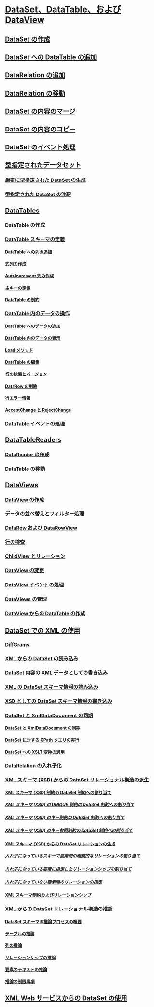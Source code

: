# [DataSet、DataTable、および DataView](index.md)
## [DataSet の作成](creating-a-dataset.md)
## [DataSet への DataTable の追加](adding-a-datatable-to-a-dataset.md)
## [DataRelation の追加](adding-datarelations.md)
## [DataRelation の移動](navigating-datarelations.md)
## [DataSet の内容のマージ](merging-dataset-contents.md)
## [DataSet の内容のコピー](copying-dataset-contents.md)
## [DataSet のイベント処理](handling-dataset-events.md)
## [型指定されたデータセット](typed-datasets.md)
### [厳密に型指定された DataSet の生成](generating-strongly-typed-datasets.md)
### [型指定された DataSet の注釈](annotating-typed-datasets.md)
## [DataTables](datatables.md)
### [DataTable の作成](creating-a-datatable.md)
### [DataTable スキーマの定義](datatable-schema-definition.md)
#### [DataTable への列の追加](adding-columns-to-a-datatable.md)
#### [式列の作成](creating-expression-columns.md)
#### [AutoIncrement 列の作成](creating-autoincrement-columns.md)
#### [主キーの定義](defining-primary-keys.md)
#### [DataTable の制約](datatable-constraints.md)
### [DataTable 内のデータの操作](manipulating-data-in-a-datatable.md)
#### [DataTable へのデータの追加](adding-data-to-a-datatable.md)
#### [DataTable 内のデータの表示](viewing-data-in-a-datatable.md)
#### [Load メソッド](the-load-method.md)
#### [DataTable の編集](datatable-edits.md)
#### [行の状態とバージョン](row-states-and-row-versions.md)
#### [DataRow の削除](datarow-deletion.md)
#### [行エラー情報](row-error-information.md)
#### [AcceptChange と RejectChange](acceptchanges-and-rejectchanges.md)
### [DataTable イベントの処理](handling-datatable-events.md)
## [DataTableReaders](datatablereaders.md)
### [DataReader の作成](creating-a-datareader.md)
### [DataTable の移動](navigating-datatables.md)
## [DataViews](dataviews.md)
### [DataView の作成](creating-a-dataview.md)
### [データの並べ替えとフィルター処理](sorting-and-filtering-data.md)
### [DataRow および DataRowView](datarows-and-datarowviews.md)
### [行の検索](finding-rows.md)
### [ChildView とリレーション](childviews-and-relations.md)
### [DataView の変更](modifying-dataviews.md)
### [DataView イベントの処理](handling-dataview-events.md)
### [DataViews の管理](managing-dataviews.md)
### [DataView からの DataTable の作成](creating-a-datatable-from-a-dataview.md)
## [DataSet での XML の使用](using-xml-in-a-dataset.md)
### [DiffGrams](diffgrams.md)
### [XML からの DataSet の読み込み](loading-a-dataset-from-xml.md)
### [DataSet 内容の XML データとしての書き込み](writing-dataset-contents-as-xml-data.md)
### [XML の DataSet スキーマ情報の読み込み](loading-dataset-schema-information-from-xml.md)
### [XSD としての DataSet スキーマ情報の書き込み](writing-dataset-schema-information-as-xsd.md)
### [DataSet と XmlDataDocument の同期](dataset-and-xmldatadocument-synchronization.md)
#### [DataSet と XmlDataDocument の同期](synchronizing-a-dataset-with-an-xmldatadocument.md)
#### [DataSet に対する XPath クエリの実行](performing-an-xpath-query-on-a-dataset.md)
#### [DataSet への XSLT 変換の適用](applying-an-xslt-transform-to-a-dataset.md)
### [DataRelation の入れ子化](nesting-datarelations.md)
### [XML スキーマ (XSD) からの DataSet リレーショナル構造の派生](deriving-dataset-relational-structure-from-xml-schema-xsd.md)
#### [XML スキーマ (XSD) 制約の DataSet 制約への割り当て](mapping-xml-schema-xsd-constraints-to-dataset-constraints.md)
##### [XML スキーマ (XSD) の UNIQUE 制約の DataSet 制約への割り当て](map-unique-xml-schema-xsd-constraints-to-dataset-constraints.md)
##### [XML スキーマ (XSD) のキー制約の DataSet 制約への割り当て](map-key-xml-schema-xsd-constraints-to-dataset-constraints.md)
##### [XML スキーマ (XSD) のキー参照制約の DataSet 制約への割り当て](map-keyref-xml-schema-xsd-constraints-to-dataset-constraints.md)
#### [XML スキーマ (XSD) からの DataSet リレーションの生成](generating-dataset-relations-from-xml-schema-xsd.md)
##### [入れ子になっているスキーマ要素間の暗黙的なリレーションの割り当て](map-implicit-relations-between-nested-schema-elements.md)
##### [入れ子になっている要素に指定したリレーションシップの割り当て](map-relations-specified-for-nested-elements.md)
##### [入れ子になっていない要素間のリレーションの指定](specify-relations-between-elements-with-no-nesting.md)
#### [XML スキーマ制約およびリレーションシップ](xml-schema-constraints-and-relationships.md)
### [XML からの DataSet リレーショナル構造の推論](inferring-dataset-relational-structure-from-xml.md)
#### [DataSet スキーマの推論プロセスの概要](summary-of-the-dataset-schema-inference-process.md)
#### [テーブルの推論](inferring-tables.md)
#### [列の推論](inferring-columns.md)
#### [リレーションシップの推論](inferring-relationships.md)
#### [要素のテキストの推論](inferring-element-text.md)
#### [推論の制限事項](inference-limitations.md)
## [XML Web サービスからの DataSet の使用](consuming-a-dataset-from-an-xml-web-service.md)
